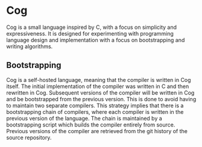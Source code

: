 # Cog

Cog is a small language inspired by C, with a focus on simplicity and expressiveness. It is designed for experimenting with programming language design and implementation with a focus on bootstrapping and writing algorithms.

## Bootstrapping

Cog is a self-hosted language, meaning that the compiler is written in Cog itself. The initial implementation of the compiler was written in C and then rewritten in Cog. Subsequent versions of the compiler will be written in Cog and be bootstrapped from the previous version. This is done to avoid having to maintain two separate compilers. This strategy implies that there is a bootstrapping chain of compilers, where each compiler is written in the previous version of the language. The chain is maintained by a bootstrapping script which builds the compiler entirely from source. Previous versions of the compiler are retrieved from the git history of the source repository.